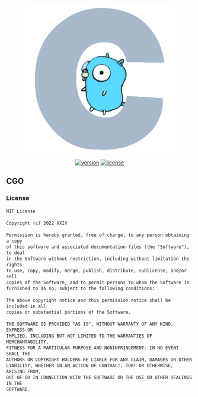 <p align="center">
<img src="https://raw.githubusercontent.com/thechampagne/cgo/main/.github/assets/cgo.gif" width="400"/>
</p>

<p align="center">
<a href="https://github.com/thechampagne/cgo/releases/latest"><img src="https://img.shields.io/github/v/tag/thechampagne/cgo?label=version" alt="version"></a>
<a href="https://github.com/thechampagne/cgo/blob/main/LICENSE"><img src="https://img.shields.io/github/license/thechampagne/cgo" alt="license"></a>
</p>

## CGO

### License
```
MIT License

Copyright (c) 2022 XXIV

Permission is hereby granted, free of charge, to any person obtaining a copy
of this software and associated documentation files (the "Software"), to deal
in the Software without restriction, including without limitation the rights
to use, copy, modify, merge, publish, distribute, sublicense, and/or sell
copies of the Software, and to permit persons to whom the Software is
furnished to do so, subject to the following conditions:

The above copyright notice and this permission notice shall be included in all
copies or substantial portions of the Software.

THE SOFTWARE IS PROVIDED "AS IS", WITHOUT WARRANTY OF ANY KIND, EXPRESS OR
IMPLIED, INCLUDING BUT NOT LIMITED TO THE WARRANTIES OF MERCHANTABILITY,
FITNESS FOR A PARTICULAR PURPOSE AND NONINFRINGEMENT. IN NO EVENT SHALL THE
AUTHORS OR COPYRIGHT HOLDERS BE LIABLE FOR ANY CLAIM, DAMAGES OR OTHER
LIABILITY, WHETHER IN AN ACTION OF CONTRACT, TORT OR OTHERWISE, ARISING FROM,
OUT OF OR IN CONNECTION WITH THE SOFTWARE OR THE USE OR OTHER DEALINGS IN THE
SOFTWARE.
```